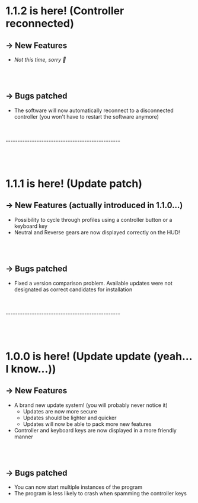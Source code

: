 # 1.1.2 is here! (Controller reconnected)

## -> New Features
- *Not this time, sorry 🤷*


<br/><br/>

## -> Bugs patched
- The software will now automatically reconnect to a disconnected controller (you won't have to restart the software anymore)


<br/><br/>
\-\-\-\-\-\-\-\-\-\-\-\-\-\-\-\-\-\-\-\-\-\-\-\-\-\-\-\-\-\-\-\-\-\-\-\-\-\-\-\-\-\-\-\-\-\-\-\-
<br/><br/><br/><br/>


# 1.1.1 is here! (Update patch)

## -> New Features (actually introduced in 1.1.0...)
- Possibility to cycle through profiles using a controller button or a keyboard key
- Neutral and Reverse gears are now displayed correctly on the HUD!


<br/><br/>

## -> Bugs patched
- Fixed a version comparison problem. Available updates were not designated as correct candidates for installation


<br/><br/>
\-\-\-\-\-\-\-\-\-\-\-\-\-\-\-\-\-\-\-\-\-\-\-\-\-\-\-\-\-\-\-\-\-\-\-\-\-\-\-\-\-\-\-\-\-\-\-\-
<br/><br/><br/><br/>

# 1.0.0 is here! (Update update (yeah... I know...))

## -> New Features
- A brand new update system! (you will probably never notice it)
    - Updates are now more secure
    - Updates should be lighter and quicker
    - Updates will now be able to pack more new features
- Controller and keyboard keys are now displayed in a more friendly manner


<br/><br/>

## -> Bugs patched
- You can now start multiple instances of the program
- The program is less likely to crash when spamming the controller keys
